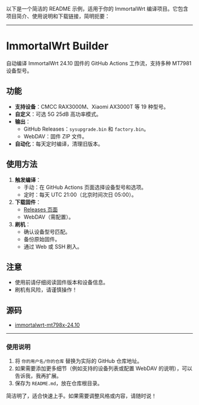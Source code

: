以下是一个简洁的 README 示例，适用于你的 ImmortalWrt 编译项目。它包含项目简介、使用说明和下载链接，简明扼要：

---

# ImmortalWrt Builder

自动编译 ImmortalWrt 24.10 固件的 GitHub Actions 工作流，支持多种 MT7981 设备型号。

## 功能
- **支持设备**：CMCC RAX3000M、Xiaomi AX3000T 等 19 种型号。
- **自定义**：可选 5G 25dB 高功率模式。
- **输出**：
  - GitHub Releases：`sysupgrade.bin` 和 `factory.bin`。
  - WebDAV：固件 ZIP 文件。
- **自动化**：每天定时编译，清理旧版本。

## 使用方法
1. **触发编译**：
   - 手动：在 GitHub Actions 页面选择设备型号和选项。
   - 定时：每天 UTC 21:00（北京时间次日 05:00）。
2. **下载固件**：
   - [Releases 页面](https://github.com/你的用户名/你的仓库/releases)
   - WebDAV（需配置）。
3. **刷机**：
   - 确认设备型号匹配。
   - 备份原始固件。
   - 通过 Web 或 SSH 刷入。

## 注意
- 使用前请仔细阅读固件版本和设备信息。
- 刷机有风险，请谨慎操作！

## 源码
- [immortalwrt-mt798x-24.10](https://github.com/padavanonly/immortalwrt-mt798x-24.10)

---

### 使用说明
1. 将 `你的用户名/你的仓库` 替换为实际的 GitHub 仓库地址。
2. 如果需要添加更多细节（例如支持的设备列表或配置 WebDAV 的说明），可以告诉我，我再扩展。
3. 保存为 `README.md`，放在仓库根目录。

简洁明了，适合快速上手。如果需要调整风格或内容，请随时说！
